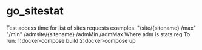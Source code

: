 # go_sitestat
Test access time for list of sites
requests examples: 
"/site/{sitename}
/max"
"/min"
/admsite/{sitename}
/admMin
/admMax
Where adm is stats req
To run: 
1)docker-compose build
2)docker-compose up
